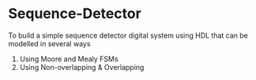 # Sequence-Detector
To build a simple sequence detector digital system using HDL that can be modelled in several ways
1. Using Moore and Mealy FSMs
2. Using Non-overlapping &amp; Overlapping
